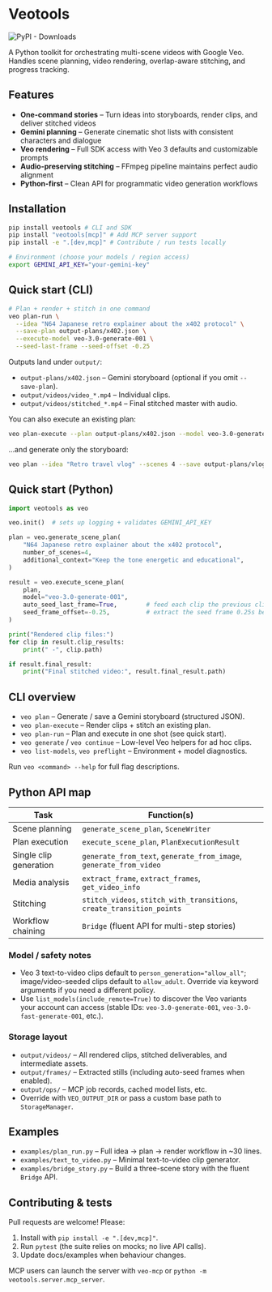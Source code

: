 # Veotools

![PyPI - Downloads](https://img.shields.io/pypi/dm/veotools?style=flat-square&logo=python&labelColor=black&color=blue)

A Python toolkit for orchestrating multi-scene videos with Google Veo. Handles scene planning, video rendering, overlap-aware stitching, and progress tracking.

## Features
- **One-command stories** – Turn ideas into storyboards, render clips, and deliver stitched videos
- **Gemini planning** – Generate cinematic shot lists with consistent characters and dialogue
- **Veo rendering** – Full SDK access with Veo 3 defaults and customizable prompts
- **Audio-preserving stitching** – FFmpeg pipeline maintains perfect audio alignment
- **Python-first** – Clean API for programmatic video generation workflows

## Installation

```bash
pip install veotools # CLI and SDK
pip install "veotools[mcp]" # Add MCP server support
pip install -e ".[dev,mcp]" # Contribute / run tests locally

# Environment (choose your models / region access)
export GEMINI_API_KEY="your-gemini-key"
```

## Quick start (CLI)

```bash
# Plan + render + stitch in one command
veo plan-run \
  --idea "N64 Japanese retro explainer about the x402 protocol" \
  --save-plan output-plans/x402.json \
  --execute-model veo-3.0-generate-001 \
  --seed-last-frame --seed-offset -0.25
```

Outputs land under `output/`:
- `output-plans/x402.json` – Gemini storyboard (optional if you omit `--save-plan`).
- `output/videos/video_*.mp4` – Individual clips.
- `output/videos/stitched_*.mp4` – Final stitched master with audio.

You can also execute an existing plan:

```bash
veo plan-execute --plan output-plans/x402.json --model veo-3.0-generate-001 --seed-last-frame
```

…and generate only the storyboard:

```bash
veo plan --idea "Retro travel vlog" --scenes 4 --save output-plans/vlog.json --json
```

## Quick start (Python)

```python
import veotools as veo

veo.init()  # sets up logging + validates GEMINI_API_KEY

plan = veo.generate_scene_plan(
    "N64 Japanese retro explainer about the x402 protocol",
    number_of_scenes=4,
    additional_context="Keep the tone energetic and educational",
)

result = veo.execute_scene_plan(
    plan,
    model="veo-3.0-generate-001",
    auto_seed_last_frame=True,        # feed each clip the previous clip's final frame
    seed_frame_offset=-0.25,          # extract the seed frame 0.25s before the end
)

print("Rendered clip files:")
for clip in result.clip_results:
    print(" -", clip.path)

if result.final_result:
    print("Final stitched video:", result.final_result.path)
```

## CLI overview
- `veo plan` – Generate / save a Gemini storyboard (structured JSON).
- `veo plan-execute` – Render clips + stitch an existing plan.
- `veo plan-run` – Plan and execute in one shot (see quick start).
- `veo generate` / `veo continue` – Low-level Veo helpers for ad hoc clips.
- `veo list-models`, `veo preflight` – Environment + model diagnostics.

Run `veo <command> --help` for full flag descriptions.

## Python API map

| Task | Function(s) |
|------|-------------|
| Scene planning | `generate_scene_plan`, `SceneWriter` |
| Plan execution | `execute_scene_plan`, `PlanExecutionResult` |
| Single clip generation | `generate_from_text`, `generate_from_image`, `generate_from_video` |
| Media analysis | `extract_frame`, `extract_frames`, `get_video_info` |
| Stitching | `stitch_videos`, `stitch_with_transitions`, `create_transition_points` |
| Workflow chaining | `Bridge` (fluent API for multi-step stories) |

### Model / safety notes
- Veo 3 text-to-video clips default to `person_generation="allow_all"`; image/video-seeded clips default to `allow_adult`. Override via keyword arguments if you need a different policy.
- Use `list_models(include_remote=True)` to discover the Veo variants your account can access (stable IDs: `veo-3.0-generate-001`, `veo-3.0-fast-generate-001`, etc.).

### Storage layout
- `output/videos/` – All rendered clips, stitched deliverables, and intermediate assets.
- `output/frames/` – Extracted stills (including auto-seed frames when enabled).
- `output/ops/` – MCP job records, cached model lists, etc.
- Override with `VEO_OUTPUT_DIR` or pass a custom base path to `StorageManager`.

## Examples
- `examples/plan_run.py` – Full idea → plan → render workflow in ~30 lines.
- `examples/text_to_video.py` – Minimal text-to-video clip generator.
- `examples/bridge_story.py` – Build a three-scene story with the fluent `Bridge` API.

## Contributing & tests
Pull requests are welcome! Please:
1. Install with `pip install -e ".[dev,mcp]"`.
2. Run `pytest` (the suite relies on mocks; no live API calls).
3. Update docs/examples when behaviour changes.

MCP users can launch the server with `veo-mcp` or `python -m veotools.server.mcp_server`.
